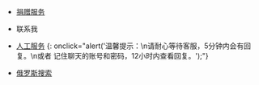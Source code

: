*  [捐赠服务](https://i.itfuwu.dynv6.net/)
*  联系我
  * [人工服务](https://ok.shareoto.trade) {: onclick="alert('温馨提示：\n请耐心等待客服，5分钟内会有回复。\n或者 记住聊天的账号和密码，12小时内查看回复。');"}
 
*  [俄罗斯搜索](https://yandex.eu/)
